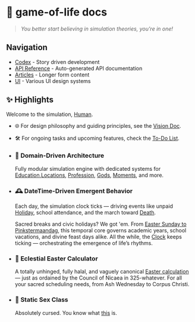 # 🧬 game-of-life docs

> _You better start believing in simulation theories, you're in one!_

## Navigation

- [Codex](codex/) - Story driven development
- [API Reference](api/) - Auto-generated API documentation
- [Articles](articles/) - Longer form content
- [UI](ui/) - Various UI design systems

## ✨ Highlights

Welcome to the simulation, [Human]((xref:Domain.Humans.Human)).

- 🌐 For design philosophy and guiding principles, see the [Vision Doc](articles/vision.md).

- 🛠️ For ongoing tasks and upcoming features, check the [To-Do List](todos.md).

- ### 🧠 Domain-Driven Architecture

  Fully modular simulation engine with dedicated systems for [Education](/api/Domain.Education),[Locations](/api/Domain.Locations), [Profession](/api/Domain.Profession), [Gods](/api/Domain.Gods), [Moments](/api/Domain.Moments), and more.

- ### 🕰️ DateTime-Driven Emergent Behavior

  Each day, the simulation clock ticks — driving events like unpaid [Holiday](/api/Domain.Time.Holiday), school attendance, and the march toward [Death](/api/Domain.Moments.DeathMoment).

  Sacred breaks and civic holidays? We got 'em. From [Easter Sunday to Pinkstermaandag](/api/Domain.Time.Calendar), this temporal core governs academic years, school vacations, and divine feast days alike.
  All the while, the [Clock](/api/Domain.Time.Clock) keeps ticking — orchestrating the emergence of life’s rhythms.

- ### 🌅 Eclestial Easter Calculator

  A totally unhinged, fully halal, and vaguely canonical [Easter calculation](xref:Domain.Gods.Religion) — just as ordained by the Council of Nicaea in 325-whatever.
  For all your sacred scheduling needs, from Ash Wednesday to Corpus Christi.

- ### 🍆 Static Sex Class

  Absolutely cursed. You know what [this](/api/Domain.Gods.Sex) is.
